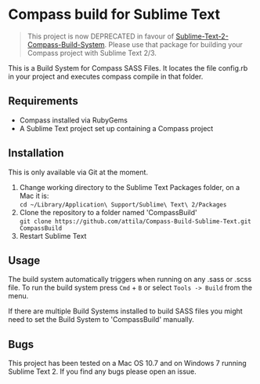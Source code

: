 Compass build for Sublime Text
==============================

> This project is now DEPRECATED in favour of [Sublime-Text-2-Compass-Build-System](https://github.com/whatwedo/Sublime-Text-2-Compass-Build-System).
> Please use that package for building your Compass project with Sublime Text 2/3.

This is a Build System for Compass SASS Files. It locates the file config.rb in
your project and executes compass compile in that folder. 


Requirements
------------

* Compass installed via RubyGems
* A Sublime Text project set up containing a Compass project


Installation
------------

This is only available via Git at the moment.

1. Change working directory to the Sublime Text Packages folder, on a Mac it is:  
`cd ~/Library/Application\ Support/Sublime\ Text\ 2/Packages`
2. Clone the repository to a folder named 'CompassBuild'  
`git clone https://github.com/attila/Compass-Build-Sublime-Text.git CompassBuild`
3. Restart Sublime Text


Usage
-----

The build system automatically triggers when running on any .sass or .scss file.
To run the build system press `Cmd` + `B` or select `Tools -> Build` from the 
menu.

If there are multiple Build Systems installed to build SASS files you might need
to set the Build System to 'CompassBuild' manually.


Bugs
----

This project has been tested on a Mac OS 10.7 and on Windows 7 running Sublime 
Text 2. If you find any bugs please open an issue.
